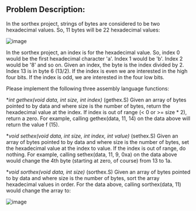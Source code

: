 Problem Description:
---
In the sorthex project, strings of bytes are considered to be two hexadecimal values. So, 11 bytes will be 22 hexadecimal values:

![image](https://github.com/auto-noah/ARM64ASSEMBLY320/assets/151595012/a0d76b0c-498b-411b-b471-4828872ffd7e)

In the sorthex project, an index is for the hexadecimal value. So, index 0 would be the first hexadecimal character 'a'. Index 1 would be 'b'. Index 2 would be '8' and so on. Given an index, the byte is the index divided by 2. Index 13 is in byte 6 (13/2). If the index is even we are interested in the high four bits. If the index is odd, we are interested in the four low bits.

Please implement the following three assembly language functions:

**int gethex(void *data, int size, int index)**
(gethex.S) Given an array of bytes pointed to by data and where size is the number of bytes, return the hexadecimal value at the index. If index is out of range (< 0 or >= size * 2), return a zero. For example, calling gethex(data, 11, 14) on the data above will return the value f (15).

**void sethex(void *data, int size, int index, int value)**
(sethex.S) Given an array of bytes pointed to by data and where size is the number of bytes, set the hexadecimal value at the index to value. If the index is out of range, do nothing. For example, calling sethex(data, 11, 9, 0xa) on the data above would change the 4th byte (starting at zero, of course) from 13 to 1a.

**void sorthex(void *data, int size)**
(sorthex.S) Given an array of bytes pointed to by data and where size is the number of bytes, sort the array hexadecimal values in order. For the data above, calling sorthex(data, 11) would change the array to:

![image](https://github.com/auto-noah/ARM64ASSEMBLY320/assets/151595012/a2786ec9-8323-4df6-97db-ae66be28fd67)
